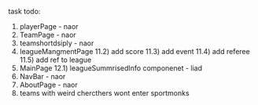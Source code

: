 task todo:

1) playerPage - naor
2) TeamPage - naor
3)  teamshortdsiply - naor
4)  leagueMangmentPage
    11.2) add score
    11.3) add event
    11.4) add referee
    11.5) add ref to league
5)  MainPage
    12.1) leagueSummrisedInfo componenet - liad
6)  NavBar - naor
7)  AboutPage - naor
8)  teams with weird chercthers wont enter sportmonks
